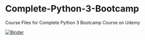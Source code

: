 # Complete-Python-3-Bootcamp
Course Files for Complete Python 3 Bootcamp Course on Udemy

[![Binder](https://mybinder.org/badge_logo.svg)](https://mybinder.org/v2/gh/ragibayon/Complete-Python-3-Bootcamp/master)
